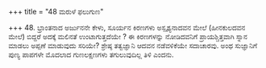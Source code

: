 +++
title = "48 ಮರುಳೆ ಫಲುಗುಣ"

+++
48. ಭ್ರಾಂತನಾದ ಅರ್ಜುನನೇ ಕೇಳು, ಸೂರ್ಯನ ಕಿರಣಗಳು ಅಸ್ಪೃಶ್ಯನಾದವನ ಮೇಲೆ (ಹೀನಕುಲದವನ ಮೇಲೆ) ಬಿದ್ದರೆ ಅದಕ್ಕೆ ಮಲಿನತೆ ಉಂಟಾಗುತ್ತದೆಯೇ ? ಈ ಕಿರಣಗಳನ್ನು ನೋಡಿದವನಿಗೆ ಪ್ರಾಯಶ್ಚಿತ್ತವಾಗಿ ಸ್ನಾನ ಮಾಡಲು ಅಪ್ಪಣೆ ಮಾಡುವುದು ಸರಿಯೇ? ಶ್ರೇಷ್ಠ ತತ್ವಜ್ಞಾನಿ ಆದವನ ನಡೆವಳಿಕೆಯೇ ಸದಾಚಾರವು. ಅಂಥ ಸುಜ್ಞಾನಿಗೆ ಪುಣ್ಯ ಪಾಪಗಳೇ ಮೊದಲಾದ ಗುಣಲಕ್ಷಣಗಳು ತಗುಲುವುದಿಲ್ಲ ತಿಳಿ ಎಂದನು.